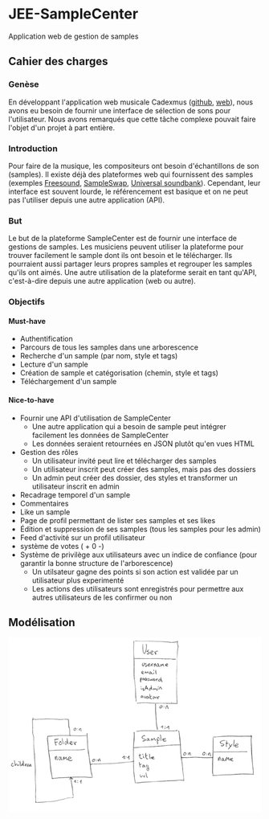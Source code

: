 # JEE-SampleCenter

Application web de gestion de samples

## Cahier des charges

### Genèse

En développant l'application web musicale Cadexmus ([github](https://github.com/HE-Arc/cadexmus2), [web](http://cadexmus.com)), nous avons eu besoin de fournir une interface de sélection de sons pour l'utilisateur. Nous avons remarqués que cette tâche complexe pouvait faire l'objet d'un projet à part entière.

### Introduction

Pour faire de la musique, les compositeurs ont besoin d'échantillons de son (samples). Il existe déjà des plateformes web qui fournissent des samples (exemples [Freesound](https://www.freesound.org/), [SampleSwap](http://sampleswap.org), [Universal soundbank](http://www.universal-soundbank.com/)). Cependant, leur interface est souvent lourde, le référencement est basique et on ne peut pas l'utiliser depuis une autre application (API).

### But

Le but de la plateforme SampleCenter est de fournir une interface de gestions de samples. Les musiciens peuvent utiliser la plateforme pour trouver facilement le sample dont ils ont besoin et le télécharger. Ils pourraient aussi partager leurs propres samples et regrouper les samples qu'ils ont aimés.
Une autre utilisation de la plateforme serait en tant qu'API, c'est-à-dire depuis une autre application (web ou autre).

### Objectifs

#### Must-have

* Authentification
* Parcours de tous les samples dans une arborescence
* Recherche d'un sample (par nom, style et tags)
* Lecture d'un sample
* Création de sample et catégorisation (chemin, style et tags)
* Téléchargement d'un sample

#### Nice-to-have


* Fournir une API d'utilisation de SampleCenter
    * Une autre application qui a besoin de sample peut intégrer facilement les données de SampleCenter
    * Les données seraient retournées en JSON plutôt qu'en vues HTML
* Gestion des rôles
    * Un utilisateur invité peut lire et télécharger des samples
    * Un utilisateur inscrit peut créer des samples, mais pas des dossiers
    * Un admin peut créer des dossier, des styles et transformer un utilisateur inscrit en admin
* Recadrage temporel d'un sample
* Commentaires
* Like un sample
* Page de profil permettant de lister ses samples et ses likes
* Édition et suppression de ses samples (tous les samples pour les admin)
* Feed d'activité sur un profil utilisateur
* système de votes ( + 0 -)
* Système de privilège aux utilisateurs avec un indice de confiance (pour garantir la bonne structure de l'arborescence)
    * Un utilsateur gagne des points si son action est validée par un utilisateur plus experimenté
    * Les actions des utilisateurs sont enregistrés pour permettre aux autres utilisateurs de les confirmer ou non
    
## Modélisation

![modélisation](https://raw.githubusercontent.com/ceschinloris/JEE-SampleCenter/master/schema_modelisation_bdd_sampleCenter.png)
